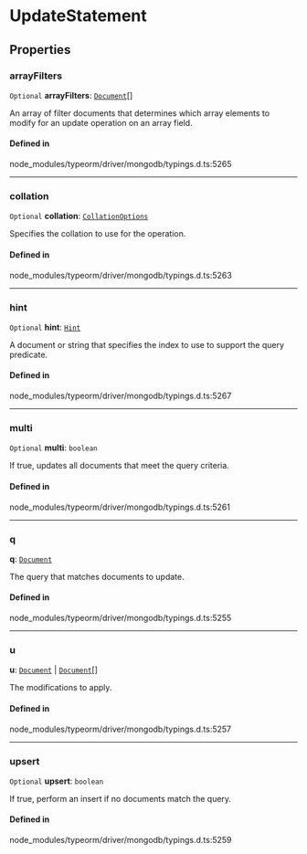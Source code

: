 # UpdateStatement

## Properties

### arrayFilters

 `Optional` **arrayFilters**: [`Document`](Document.md)[]

An array of filter documents that determines which array elements to modify for an update operation on an array field.

#### Defined in

node_modules/typeorm/driver/mongodb/typings.d.ts:5265

___

### collation

 `Optional` **collation**: [`CollationOptions`](CollationOptions.md)

Specifies the collation to use for the operation.

#### Defined in

node_modules/typeorm/driver/mongodb/typings.d.ts:5263

___

### hint

 `Optional` **hint**: [`Hint`](../index.md#hint)

A document or string that specifies the index to use to support the query predicate.

#### Defined in

node_modules/typeorm/driver/mongodb/typings.d.ts:5267

___

### multi

 `Optional` **multi**: `boolean`

If true, updates all documents that meet the query criteria.

#### Defined in

node_modules/typeorm/driver/mongodb/typings.d.ts:5261

___

### q

 **q**: [`Document`](Document.md)

The query that matches documents to update.

#### Defined in

node_modules/typeorm/driver/mongodb/typings.d.ts:5255

___

### u

 **u**: [`Document`](Document.md) \| [`Document`](Document.md)[]

The modifications to apply.

#### Defined in

node_modules/typeorm/driver/mongodb/typings.d.ts:5257

___

### upsert

 `Optional` **upsert**: `boolean`

If true, perform an insert if no documents match the query.

#### Defined in

node_modules/typeorm/driver/mongodb/typings.d.ts:5259

